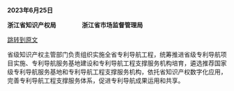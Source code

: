 **2023年6月25日**

**浙江省知识产权局　　　　 浙江省市场监督管理局**

[跳转到原文](https://zjamr.zj.gov.cn/art/2023/6/28/art_1229565162_2481824.html)

省级知识产权主管部门负责组织实施全省专利导航工程，统筹推进省级专利导航项目实施、专利导航服务基地建设和专利导航工程支撑服务机构培育，遴选推荐国家级专利导航服务基地和专利导航工程支撑服务机构，依托省知识产权数字化应用，完善专利导航工程支撑服务体系，促进专利导航成果运用和共享。